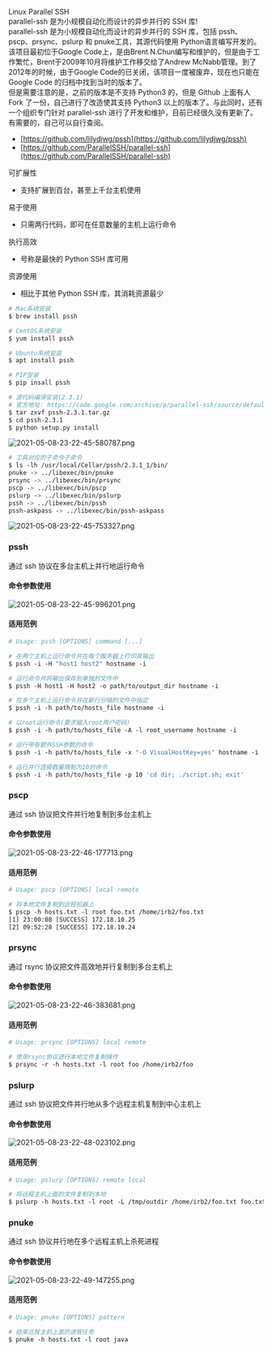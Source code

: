 Linux Parallel SSH<br />parallel-ssh 是为小规模自动化而设计的异步并行的 SSH 库!<br />parallel-ssh 是为小规模自动化而设计的异步并行的 SSH 库，包括 pssh、pscp、prsync、pslurp 和 pnuke工具，其源代码使用 Python语言编写开发的。该项目最初位于Google Code上，是由Brent N.Chun编写和维护的，但是由于工作繁忙，Brent于2009年10月将维护工作移交给了Andrew McNabb管理。到了 2012年的时候，由于Google Code的已关闭，该项目一度被废弃，现在也只能在 Google Code 的归档中找到当时的版本了。<br />但是需要注意的是，之前的版本是不支持 Python3 的，但是 Github 上面有人 Fork 了一份，自己进行了改造使其支持 Python3 以上的版本了。与此同时，还有一个组织专门针对 parallel-ssh 进行了开发和维护，目前已经很久没有更新了。有需要的，自己可以自行查阅。

- [https://github.com/lilydjwg/pssh](https://github.com/lilydjwg/pssh)
- [https://github.com/ParallelSSH/parallel-ssh](https://github.com/ParallelSSH/parallel-ssh)

可扩展性

- 支持扩展到百台，甚至上千台主机使用

易于使用

- 只需两行代码，即可在任意数量的主机上运行命令

执行高效

- 号称是最快的 Python SSH 库可用

资源使用

- 相比于其他 Python SSH 库，其消耗资源最少
```bash
# Mac系统安装
$ brew install pssh

# CentOS系统安装
$ yum install pssh

# Ubuntu系统安装
$ apt install pssh

# PIP安装
$ pip insall pssh

# 源代码编译安装(2.3.1)
# 官方地址: https://code.google.com/archive/p/parallel-ssh/source/default/source
$ tar zxvf pssh-2.3.1.tar.gz
$ cd pssh-2.3.1
$ python setup.py install
```
![2021-05-08-23-22-45-580787.png](https://cdn.nlark.com/yuque/0/2021/png/396745/1620487507232-709cde8b-181f-42b5-8ccf-babe74ccc47c.png#clientId=u060f98fc-6b3a-4&from=ui&id=uba4f0a0b&originHeight=390&originWidth=851&originalType=binary&size=69998&status=done&style=shadow&taskId=uf64f1c02-6b18-4759-bd77-1557a79b8a9)
```bash
# 工具对应的子命令子命令
$ ls -lh /usr/local/Cellar/pssh/2.3.1_1/bin/
pnuke -> ../libexec/bin/pnuke
prsync -> ../libexec/bin/prsync
pscp -> ../libexec/bin/pscp
pslurp -> ../libexec/bin/pslurp
pssh -> ../libexec/bin/pssh
pssh-askpass -> ../libexec/bin/pssh-askpass
```
![2021-05-08-23-22-45-753327.png](https://cdn.nlark.com/yuque/0/2021/png/396745/1620487520371-facb854f-50e1-4718-a9f2-bd4fa6f5d6f3.png#clientId=u060f98fc-6b3a-4&from=ui&id=ua65058dd&originHeight=319&originWidth=870&originalType=binary&size=83123&status=done&style=shadow&taskId=u8ba6a666-74b8-4aef-85d6-f6bea83a66b)
<a name="vWJeZ"></a>
### pssh
通过 ssh 协议在多台主机上并行地运行命令
<a name="TNmsX"></a>
#### 命令参数使用
![2021-05-08-23-22-45-996201.png](https://cdn.nlark.com/yuque/0/2021/png/396745/1620487533452-615eeb4e-ec44-4cd4-a9e4-0d00cecb92dc.png#clientId=u060f98fc-6b3a-4&from=ui&id=u9bb5c65c&originHeight=836&originWidth=891&originalType=binary&size=171941&status=done&style=none&taskId=uf7b91c37-1a6f-4d5b-b95f-c0247545a87)
<a name="Pp0Na"></a>
#### 适用范例
```bash
# Usage: pssh [OPTIONS] command [...]

# 在两个主机上运行命令并在每个服务器上打印其输出
$ pssh -i -H "host1 host2" hostname -i

# 运行命令并将输出保存到单独的文件中
$ pssh -H host1 -H host2 -o path/to/output_dir hostname -i

# 在多个主机上运行命令并在新行分隔的文件中指定
$ pssh -i -h path/to/hosts_file hostname -i

# 以root运行命令(要求输入root用户密码)
$ pssh -i -h path/to/hosts_file -A -l root_username hostname -i

# 运行带有额外SSH参数的命令
$ pssh -i -h path/to/hosts_file -x "-O VisualHostKey=yes" hostname -i

# 运行并行连接数量限制为10的命令
$ pssh -i -h path/to/hosts_file -p 10 'cd dir; ./script.sh; exit'
```
<a name="CEJBE"></a>
### pscp
通过 ssh 协议把文件并行地复制到多台主机上
<a name="OeptO"></a>
#### 命令参数使用
![2021-05-08-23-22-46-177713.png](https://cdn.nlark.com/yuque/0/2021/png/396745/1620487555890-04d8520c-b9d1-4c01-8ae6-afc4d0106c2c.png#clientId=u060f98fc-6b3a-4&from=ui&id=ub4183f5e&originHeight=783&originWidth=890&originalType=binary&size=162037&status=done&style=none&taskId=uc89cf587-21e0-4229-bf16-d2f75c2b6c9)
<a name="f1xNZ"></a>
#### 适用范例
```bash
# Usage: pscp [OPTIONS] local remote

# 将本地文件复制到远程机器上
$ pscp -h hosts.txt -l root foo.txt /home/irb2/foo.txt
[1] 23:00:08 [SUCCESS] 172.18.10.25
[2] 09:52:28 [SUCCESS] 172.18.10.24
```
<a name="AGtQd"></a>
### prsync
通过 rsync 协议把文件高效地并行复制到多台主机上
<a name="trx8n"></a>
#### 命令参数使用
![2021-05-08-23-22-46-383681.png](https://cdn.nlark.com/yuque/0/2021/png/396745/1620487698161-9972ca51-911d-43cb-b520-befef82a70be.png#clientId=u060f98fc-6b3a-4&from=ui&id=u4a147e39&originHeight=866&originWidth=803&originalType=binary&size=104440&status=done&style=shadow&taskId=u2eafa18d-a29b-4219-811d-cd0b1ebec38)
<a name="OJM0i"></a>
#### 适用范例
```bash
# Usage: prsync [OPTIONS] local remote

# 使用rsync协议进行本地文件复制操作
$ prsync -r -h hosts.txt -l root foo /home/irb2/foo
```
<a name="dP8N8"></a>
### pslurp
通过 ssh 协议把文件并行地从多个远程主机复制到中心主机上
<a name="jVuXb"></a>
#### 命令参数使用
![2021-05-08-23-22-48-023102.png](https://cdn.nlark.com/yuque/0/2021/png/396745/1620487686813-13d328d0-b596-47c0-b886-f1930cb57c63.png#clientId=u060f98fc-6b3a-4&from=ui&id=u8422b0a9&originHeight=771&originWidth=801&originalType=binary&size=92674&status=done&style=shadow&taskId=u258313a3-1515-4031-9ea7-fa189c97b6f)
<a name="fXxRv"></a>
#### 适用范例
```bash
# Usage: pslurp [OPTIONS] remote local

# 将远程主机上面的文件复制到本地
$ pslurp -h hosts.txt -l root -L /tmp/outdir /home/irb2/foo.txt foo.txt
```
<a name="T6ijr"></a>
### pnuke
通过 ssh 协议并行地在多个远程主机上杀死进程
<a name="PZnvl"></a>
#### 命令参数使用
![2021-05-08-23-22-49-147255.png](https://cdn.nlark.com/yuque/0/2021/png/396745/1620487676518-0ff6ad5a-a526-49f9-bf4d-93b47e2db271.png#clientId=u060f98fc-6b3a-4&from=ui&id=u9eea8f21&originHeight=680&originWidth=807&originalType=binary&size=84276&status=done&style=shadow&taskId=u2f80ce6b-1161-4ec1-8bf6-89a848d4160)
<a name="F87ms"></a>
#### 适用范例
```bash
# Usage: pnuke [OPTIONS] pattern

# 结束远程主机上面的进程任务
$ pnuke -h hosts.txt -l root java
```
